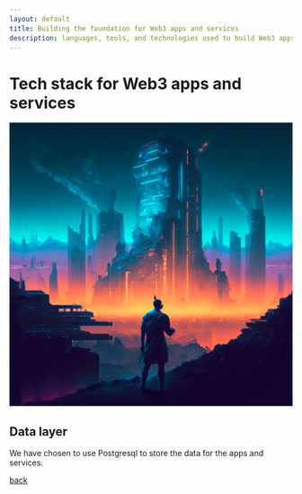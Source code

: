 ```yaml
---
layout: default
title: Building the foundation for Web3 apps and services
description: languages, tools, and technologies used to build Web3 apps and services
---
```


# Tech stack for Web3 apps and services

![img](./img/buildingWeb3Foundations.png)

## Data layer
We have chosen to use Postgresql to store the data for the apps and services.




[back](./)
